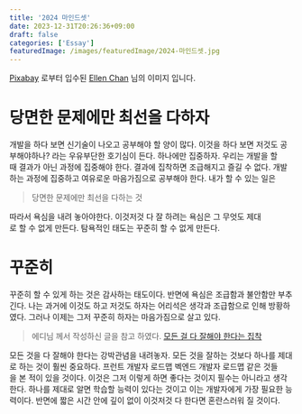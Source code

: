 ```yaml
---
title: '2024 마인드셋'
date: 2023-12-31T20:26:36+09:00
draft: false
categories: ['Essay']
featuredImage: /images/featuredImage/2024-마인드셋.jpg
---
```


[Pixabay](https://pixabay.com/ko//?utm_source=link-attribution&utm_medium=referral&utm_campaign=image&utm_content=3159334) 로부터 입수된 [Ellen Chan](https://pixabay.com/ko/users/ellenchan-4047246/?utm_source=link-attribution&utm_medium=referral&utm_campaign=image&utm_content=3159334) 님의 이미지 입니다.

# 당면한 문제에만 최선을 다하자

개발을 하다 보면 신기술이 나오고 공부해야 할 양이 많다. 이것을 하다 보면 저것도 공부해야하나? 라는 우유부단한 호기심이 든다. 하나에만 집중하자. 우리는 개발을 할 때 결과가 아닌 과정에 집중해야 한다. 결과에 집착하면 조급해지고 즐길 수 없다. 개발하는 과정에 집중하고 여유로운 마음가짐으로 공부해야 한다. 내가 할 수 있는 일은

> 당면한 문제에만 최선을 다하는 것

따라서 욕심을 내려 놓아야한다. 이것저것 다 잘 하려는 욕심은 그 무엇도 제대로 할 수 없게 만든다. 탐욕적인 태도는 꾸준히 할 수 없게 만든다.

# 꾸준히

꾸준히 할 수 있게 하는 것은 감사하는 태도이다. 반면에 욕심은 조급함과 불안함만 부추긴다. 나는 과거에 이것도 하고 저것도 하자는 어리석은 생각과 조급함으로 인해 방황하였다. 그러나 이제는 그저 꾸준히 하자는 마음가짐으로 살고 있다.

> 에디님 께서 작성하신 글을 참고 하였다. [모든 걸 다 잘해야 한다는 집착](https://velog.io/@eddy_song/no-strategy#%EC%B2%AB%EC%A7%B8-%EB%AA%A8%EB%93%A0-%EA%B1%B8-%EB%8B%A4-%EC%9E%98%ED%95%B4%EC%95%BC-%ED%95%9C%EB%8B%A4%EB%8A%94-%EC%A7%91%EC%B0%A9)

모든 것을 다 잘해야 한다는 강박관념을 내려놓자. 모든 것을 잘하는 것보다 하나를 제대로 하는 것이 훨씬 중요하다. 프런트 개발자 로드맵 벡엔드 개발자 로드맵 같은 것들을 본 적이 있을 것이다. 이것은 그저 이렇게 하면 좋다는 것이지 필수는 아니라고 생각한다. 하나를 제대로 알면 학습할 능력이 있다는 것이고 이는 개발자에게 가장 필요한 능력이다. 반면에 짧은 시간 안에 깊이 없이 이것저것 다 한다면 혼란스러워 질 것이다.
